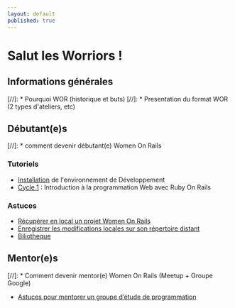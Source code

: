 ```yaml
---
layout: default
published: true
---
```


# Salut les Worriors !

## Informations générales

[//]: * Pourquoi WOR (historique et buts)
[//]: * Presentation du format WOR (2 types d'ateliers, etc)

## Débutant(e)s

[//]: * comment devenir débutant(e) Women On Rails

### Tutoriels

* [Installation](/guide/installation) de l'environnement de Développement
* [Cycle 1](/guide/cycle_1) : Introduction à la programmation Web avec Ruby On Rails

### Astuces
* [Récupérer en local un projet Women On Rails](/guide/get_project)
* [Enregistrer les modifications locales sur son répertoire distant](/guide/push_project)
* [Biliotheque](/tips)

## Mentor(e)s

[//]: * Comment devenir mentor(e) Women On Rails (Meetup + Groupe Google)
* [Astuces pour mentorer un groupe d’étude de programmation](http://coaching.rubymonstas.org/fr/)

